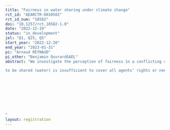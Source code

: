 ```yaml
---
title: "Fairness in water sharing under climate change"
rct_id: "AEARCTR-0010582"
rct_id_num: "10582"
doi: "10.1257/rct.10582-1.0"
date: "2022-12-19"
status: "in_development"
jel: "Q1, Q25, Q5"
start_year: "2022-12-20"
end_year: "2023-01-31"
pi: "Arnaud REYNAUD"
pi_other: "Benjamin OuvrardGAEL"
abstract: "We investigate the perception of fairness in a conflicting claim problem, i.e  n a distribution problem in which the available amount of resource
to be shared (water) is insufficient to cover all agents’ rights or needs. We use distributive justice criteria to characterize different ways of distributing water among competitive users.  We then analyse whether the perception of fairness associated to the proposed water sharing rules is conditioned by specific features of the decision context (in particular water scarcity).




"
layout: registration
---
```



